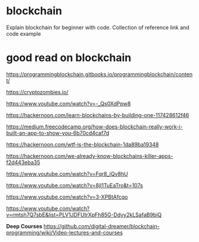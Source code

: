 # blockchain
Explain blockchain for beginner with code. Collection of reference link and code example

# good read on blockchain
https://programmingblockchain.gitbooks.io/programmingblockchain/content/

https://cryptozombies.io/

https://www.youtube.com/watch?v=-_Qs0XdPpw8

https://hackernoon.com/learn-blockchains-by-building-one-117428612f46

https://medium.freecodecamp.org/how-does-blockchain-really-work-i-built-an-app-to-show-you-6b70cd4caf7d

https://hackernoon.com/wtf-is-the-blockchain-1da89ba19348

https://hackernoon.com/we-already-know-blockchains-killer-apps-f2d443eba35

https://www.youtube.com/watch?v=Fqr8_iQv8hU

https://www.youtube.com/watch?v=8jI1TuEaTro&t=107s

https://www.youtube.com/watch?v=3-XPBtAfcqo

https://www.youtube.com/watch?v=rmtsh7Q7sbE&list=PLV1JDFUtrXpFh85G-Ddyy2kLSafaB9biQ

**Deep Courses**
https://github.com/digital-dreamer/blockchain-programming/wiki/Video-lectures-and-courses
